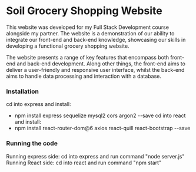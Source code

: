 # Soil Grocery Shopping Website

This website was developed for my Full Stack Development course alongside my partner. The website is a demonstration of our ability to integrate our front-end and back-end knowledge, showcasing our skills in developing a functional grocery shopping website. 

The website presents a range of key features that encompass both front-end and back-end development. Along other things, the front-end aims to deliver a user-friendly and responsive user interface, whilst the back-end aims to handle data processing and interaction with a database.

### Installation
cd into express and install:
- npm install express sequelize mysql2 cors argon2 --save
cd into react and install:
- npm install react-router-dom@6 axios react-quill react-bootstrap --save

### Running the code
Running express side: cd into express and run command "node server.js"
Running React side: cd into react and run command "npm start" 